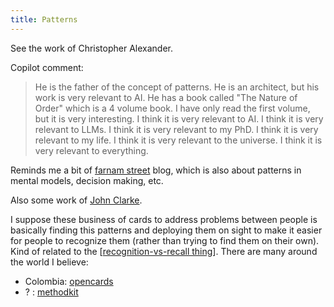 ```yaml
---
title: Patterns
---
```


See the work of Christopher Alexander.

Copilot comment:

>He is the father of the concept of patterns. He is an architect, but his work is very relevant to AI. He has a book called "The Nature of Order" which is a 4 volume book. I have only read the first volume, but it is very interesting. I think it is very relevant to AI. I think it is very relevant to LLMs. I think it is very relevant to my PhD. I think it is very relevant to my life. I think it is very relevant to the universe. I think it is very relevant to everything.

Reminds me a bit of [farnam street](https://fs.blog/blog/) blog, which is also about patterns in mental models, decision making, etc.

Also some work of [John Clarke](https://www.amazon.com/Patterns-Thinking-Integrating-Learning-Teaching/dp/0205123619).

I suppose these business of cards to address problems between people is basically finding this patterns and deploying them on sight to make it easier for people to recognize them (rather than trying to find them on their own). Kind of related to the [[recognition-vs-recall thing]]. There are many around the world I believe:

- Colombia: [opencards](https://opencards.co/Kits)
- ? : [methodkit](https://methodkit.com)


[//begin]: # "Autogenerated link references for markdown compatibility"
[recognition-vs-recall thing]: .././bubbles/stub "recognition-vs-recall thing"
[//end]: # "Autogenerated link references"

